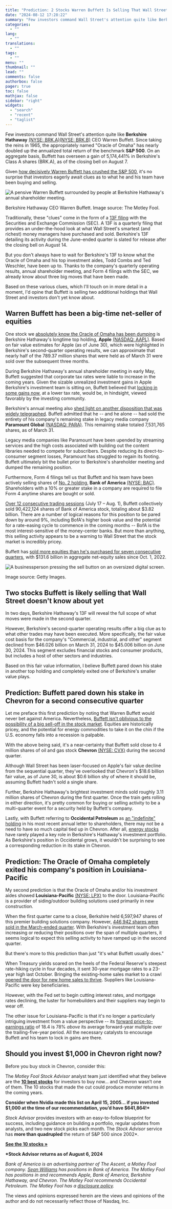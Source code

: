 ```yaml
---
title: "Prediction: 2 Stocks Warren Buffett Is Selling That Wall Street Doesn't Know About"
date: "2024-08-12 17:28:22"
summary: "Few investors command Wall Street's attention quite like Berkshire Hathaway (NYSE: BRK.A)(NYSE: BRK.B) CEO Warren Buffett. Since taking the reins in 1965, the appropriately named \"Oracle of Omaha\" has nearly doubled up the annualized total return of the benchmark S&amp;P 500. On an aggregate basis, Buffett has overseen a gain..."
categories:
  - ""
lang:
  - ""
translations:
  - ""
tags:
  - ""
menu: ""
thumbnail: ""
lead: ""
comments: false
authorbox: false
pager: true
toc: false
mathjax: false
sidebar: "right"
widgets:
  - "search"
  - "recent"
  - "taglist"
---
```


Few investors command Wall Street's attention quite like **Berkshire Hathaway** [(NYSE: BRK.A)](/market-activity/stocks/brk.a)[(NYSE: BRK.B)](/market-activity/stocks/brk.b) CEO Warren Buffett. Since taking the reins in 1965, the appropriately named "Oracle of Omaha" has nearly doubled up the annualized total return of the benchmark **S&P 500**. On an aggregate basis, Buffett has overseen a gain of 5,174,441% in Berkshire's Class A shares (BRK.A), as of the closing bell on August 7.

Given [how decisively Warren Buffett has crushed the S&P 500](https://www.fool.com/investing/2022/05/30/10-reasons-warren-buffett-is-a-successful-investor/?utm_source=nasdaq&utm_medium=feed&utm_campaign=article&referring_guid=4da55d44-ab70-4783-9760-d01671190d70), it's no surprise that investors eagerly await clues as to what he and his team have been buying and selling.

![A pensive Warren Buffett surrounded by people at Berkshire Hathaway's annual shareholder meeting.](https://g.foolcdn.com/image/?url=https%3A%2F%2Fg.foolcdn.com%2Feditorial%2Fimages%2F786465%2Fbuffett9-tmf.jpg&w=700)

Berkshire Hathaway CEO Warren Buffett. Image source: The Motley Fool.

Traditionally, these "clues" come in the form of a [13F filing](https://www.fool.com/terms/f/form-13f/?utm_source=nasdaq&utm_medium=feed&utm_campaign=article&referring_guid=4da55d44-ab70-4783-9760-d01671190d70) with the Securities and Exchange Commission (SEC). A 13F is a quarterly filing that provides an under-the-hood look at what Wall Street's smartest (and richest) money managers have purchased and sold. Berkshire's 13F detailing its activity during the June-ended quarter is slated for release after the closing bell on August 14.

But you don't always have to wait for Berkshire's 13F to know what the Oracle of Omaha and his top investment aides, Todd Combs and Ted Weschler, have been up to. Thanks to the company's quarterly operating results, annual shareholder meeting, and Form 4 filings with the SEC, we already know about three big moves that have been made.

Based on these various clues, which I'll touch on in more detail in a moment, I'd opine that Buffett is selling two additional holdings that Wall Street and investors don't yet know about.

Warren Buffett has been a big-time net-seller of equities
---------------------------------------------------------

One stock we [absolutely know the Oracle of Omaha has been dumping](https://www.fool.com/investing/2024/08/07/warren-buffett-just-sold-90-billion-of-apple-stock/?utm_source=nasdaq&utm_medium=feed&utm_campaign=article&referring_guid=4da55d44-ab70-4783-9760-d01671190d70) is Berkshire Hathaway's longtime top holding, **Apple** [(NASDAQ: AAPL)](/market-activity/stocks/aapl). Based on fair value estimates for Apple (as of June 30), which were highlighted in Berkshire's second-quarter operating results, we can approximate that nearly half of the 789.37 million shares that were held as of March 31 were sold over the subsequent three months.

During Berkshire Hathaway's annual shareholder meeting in early May, Buffett suggested that corporate tax rates were liable to increase in the coming years. Given the sizable unrealized investment gains in Apple Berkshire's investment team is sitting on, Buffett believed that [locking in some gains now](https://www.fool.com/investing/2024/07/22/warren-buffett-buy-77-billion-favorite-stock-apple/?utm_source=nasdaq&utm_medium=feed&utm_campaign=article&referring_guid=4da55d44-ab70-4783-9760-d01671190d70), at a lower tax rate, would be, in hindsight, viewed favorably by the investing community.

Berkshire's annual meeting also [shed light on another disposition that was widely telegraphed](https://www.fool.com/investing/2024/05/08/meet-2-stocks-warren-buffett-confessed-to-selling/?utm_source=nasdaq&utm_medium=feed&utm_campaign=article&referring_guid=4da55d44-ab70-4783-9760-d01671190d70). Buffett admitted that he -- and he alone -- had sold the entirety of his company's remaining stake in legacy media company **Paramount Global** [(NASDAQ: PARA)](/market-activity/stocks/para). This remaining stake totaled 7,531,765 shares, as of March 31.

Legacy media companies like Paramount have been upended by streaming services and the high costs associated with building out the content libraries needed to compete for subscribers. Despite reducing its direct-to-consumer segment losses, Paramount has struggled to regain its footing. Buffett ultimately bit the bullet prior to Berkshire's shareholder meeting and dumped the remaining position.

Furthermore, Form 4 filings tell us that Buffett and his team have been actively selling shares of [No. 2 holding](https://www.fool.com/investing/2024/07/19/75-warren-buffett-portfolio-invested-in-5-stocks/?utm_source=nasdaq&utm_medium=feed&utm_campaign=article&referring_guid=4da55d44-ab70-4783-9760-d01671190d70), **Bank of America** [(NYSE: BAC)](/market-activity/stocks/bac). Shareholders with a 10% or greater stake in a company are required to file Form 4 anytime shares are bought or sold.

[Over 12 consecutive trading sessions](https://www.fool.com/investing/2024/08/05/warren-buffett-selling-38-billion-bank-of-america/?utm_source=nasdaq&utm_medium=feed&utm_campaign=article&referring_guid=4da55d44-ab70-4783-9760-d01671190d70) (July 17 – Aug. 1), Buffett collectively sold 90,422,124 shares of Bank of America stock, totaling about $3.82 billion. There are a number of logical reasons for this position to be pared down by around 9%, including BofA's higher book value and the potential for a rate-easing cycle to commence in the coming months -- BofA is the most interest-sensitive of the money-center banks. But more than anything, this selling activity appears to be a warning to Wall Street that the stock market is incredibly pricey.

Buffett has [sold more equities than he's purchased for seven consecutive quarters](https://www.fool.com/investing/2024/08/06/warren-buffett-132-billion-warning-to-wall-street/?utm_source=nasdaq&utm_medium=feed&utm_campaign=article&referring_guid=4da55d44-ab70-4783-9760-d01671190d70), with $131.6 billion in aggregate net-equity sales since Oct. 1, 2022.

![A businessperson pressing the sell button on an oversized digital screen.](https://g.foolcdn.com/image/?url=https%3A%2F%2Fg.foolcdn.com%2Feditorial%2Fimages%2F786465%2Finvestor-pressing-sell-button-getty.jpg&w=700)

Image source: Getty Images.

Two stocks Buffett is likely selling that Wall Street doesn't know about yet
----------------------------------------------------------------------------

In two days, Berkshire Hathaway's 13F will reveal the full scope of what moves were made in the second quarter.

However, Berkshire's second-quarter operating results offer a big clue as to what other trades may have been executed. More specifically, the fair value cost basis for the company's "Commercial, industrial, and other" segment declined from $46.026 billion on March 31, 2024 to $45.006 billion on June 30, 2024. This segment excludes financial stocks and consumer products, but includes a host of other sectors and industries.

Based on this fair value information, I believe Buffett pared down his stake in another top holding and completely exited one of Berkshire's smaller value plays.

Prediction: Buffett pared down his stake in Chevron for a second consecutive quarter
------------------------------------------------------------------------------------

Let me preface this first prediction by noting that Warren Buffett would never bet against America. Nevertheless, [Buffett isn't oblivious to the possibility of a big sell-off in the stock market](https://www.fool.com/investing/2024/07/29/warren-buffett-56-billion-warning-to-wall-street/?utm_source=nasdaq&utm_medium=feed&utm_campaign=article&referring_guid=4da55d44-ab70-4783-9760-d01671190d70). Equities are historically pricey, and the potential for energy commodities to take it on the chin if the U.S. economy falls into a recession is palpable.

With the above being said, it's a near-certainty that Buffett sold close to 4 million shares of oil and gas stock **Chevron** [(NYSE: CVX)](/market-activity/stocks/cvx) during the second quarter.

Although Wall Street has been laser-focused on Apple's fair value decline from the sequential quarter, they've overlooked that Chevron's $18.6 billion fair value, as of June 30, is about $0.6 billion shy of where it should be, assuming Buffett hadn't sold a single share.

Further, Berkshire Hathaway's brightest investment minds sold roughly 3.11 million shares of Chevron during the first quarter. Once the train gets rolling in either direction, it's pretty common for buying or selling activity to be a multi-quarter event for a security held by Buffett's company.

Lastly, with Buffett referring to **Occidental Petroleum** as [an "indefinite" holding](https://www.fool.com/investing/2024/04/29/8-phenomenal-stocks-warren-buffett-hold-forever/?utm_source=nasdaq&utm_medium=feed&utm_campaign=article&referring_guid=4da55d44-ab70-4783-9760-d01671190d70) in his most recent annual letter to shareholders, there may not be a need to have so much capital tied up in Chevron. After all, [energy stocks](https://www.fool.com/investing/stock-market/market-sectors/energy/?utm_source=nasdaq&utm_medium=feed&utm_campaign=article&referring_guid=4da55d44-ab70-4783-9760-d01671190d70) have rarely played a key role in Berkshire's Hathaway's investment portfolio. As Berkshire's position in Occidental grows, it wouldn't be surprising to see a corresponding reduction in its stake in Chevron.

Prediction: The Oracle of Omaha completely exited his company's position in Louisiana-Pacific
---------------------------------------------------------------------------------------------

My second prediction is that the Oracle of Omaha and/or his investment aides showed **Louisiana-Pacific** [(NYSE: LPX)](/market-activity/stocks/lpx) to the door. Louisiana-Pacific is a provider of siding/outdoor building solutions used primarily in new construction.

When the first quarter came to a close, Berkshire held 6,597,947 shares of this premier building solutions company. However, [446,942 shares were sold in the March-ended quarter](https://www.fool.com/investing/2024/05/31/here-are-all-6-stocks-warren-buffett-is-selling/?utm_source=nasdaq&utm_medium=feed&utm_campaign=article&referring_guid=4da55d44-ab70-4783-9760-d01671190d70). With Berkshire's investment team often increasing or reducing their positions over the span of multiple quarters, it seems logical to expect this selling activity to have ramped up in the second quarter.

But there's more to this prediction than just "it's what Buffett usually does."

When Treasury yields soared on the heels of the Federal Reserve's steepest rate-hiking cycle in four decades, it sent 30-year mortgage rates to a 23-year high last October. Bringing the existing-home sales market to a crawl [opened the door for new home sales to thrive](https://www.fool.com/investing/2024/05/20/3-warren-buffett-stocks-screaming-buys-now/?utm_source=nasdaq&utm_medium=feed&utm_campaign=article&referring_guid=4da55d44-ab70-4783-9760-d01671190d70). Suppliers like Louisiana-Pacific were key beneficiaries.

However, with the Fed set to begin cutting interest rates, and mortgage rates declining, the luster for homebuilders and their suppliers may begin to wear off.

The other issue for Louisiana-Pacific is that it's no longer a particularly intriguing investment from a value perspective -- its [forward price-to-earnings ratio](https://www.fool.com/terms/f/forward-pe/?utm_source=nasdaq&utm_medium=feed&utm_campaign=article&referring_guid=4da55d44-ab70-4783-9760-d01671190d70) of 18.4 is 78% *above* its average forward-year multiple over the trailing-five-year period. All the necessary catalysts to encourage Buffett and his team to lock in gains are there.

Should you invest $1,000 in Chevron right now?
----------------------------------------------

Before you buy stock in Chevron, consider this:

The *Motley Fool Stock Advisor* analyst team just identified what they believe are the **[10 best stocks](https://api.fool.com/infotron/infotrack/click?apikey=35527423-a535-4519-a07f-20014582e03e&impression=5da72e5f-9546-4161-b574-49811125482f&url=https%3A%2F%2Fwww.fool.com%2Fmms%2Fmark%2Fe-foolcom-sa-bbn-dyn%3Faid%3D8867%26source%3Disaeditxt0010917%26ftm_cam%3Dsa-bbn-evergreen%26ftm_veh%3Darticle_pitch_feed_partners%26ftm_pit%3D14065&utm_source=nasdaq&utm_medium=feed&utm_campaign=article&referring_guid=4da55d44-ab70-4783-9760-d01671190d70)** for investors to buy now… and Chevron wasn’t one of them. The 10 stocks that made the cut could produce monster returns in the coming years.

**Consider when **Nvidia** made this list on April 15, 2005... if you invested $1,000 at the time of our recommendation, **you’d have $641,864**!\***

*Stock Advisor* provides investors with an easy-to-follow blueprint for success, including guidance on building a portfolio, regular updates from analysts, and two new stock picks each month. The *Stock Advisor* service has **more than quadrupled** the return of S&P 500 since 2002\*.

[**See the 10 stocks »**](https://api.fool.com/infotron/infotrack/click?apikey=35527423-a535-4519-a07f-20014582e03e&impression=5da72e5f-9546-4161-b574-49811125482f&url=https%3A%2F%2Fwww.fool.com%2Fmms%2Fmark%2Fe-foolcom-sa-bbn-dyn%3Faid%3D8867%26source%3Disaeditxt0010917%26ftm_cam%3Dsa-bbn-evergreen%26ftm_pit%3D14065%26ftm_veh%3Darticle_pitch_feed_partners%26company%3DChevron&utm_source=nasdaq&utm_medium=feed&utm_campaign=article&referring_guid=4da55d44-ab70-4783-9760-d01671190d70)

**\*Stock Advisor returns as of August 6, 2024**

*Bank of America is an advertising partner of The Ascent, a Motley Fool company. [Sean Williams](https://www.fool.com/author/1813/) has positions in Bank of America. The Motley Fool has positions in and recommends Apple, Bank of America, Berkshire Hathaway, and Chevron. The Motley Fool recommends Occidental Petroleum. The Motley Fool has a [disclosure policy](https://www.fool.com/legal/fool-disclosure-policy/).*

The views and opinions expressed herein are the views and opinions of the author and do not necessarily reflect those of Nasdaq, Inc.

[](https://www.nasdaq.com/articles/prediction-2-stocks-warren-buffett-selling-wall-street-doesnt-know-about)
